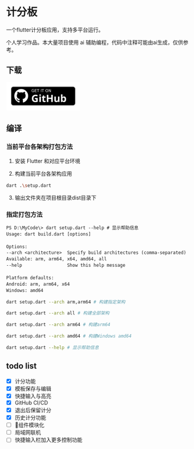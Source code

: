 # 计分板

一个flutter计分板应用，支持多平台运行。

个人学习作品。本大量项目使用 ai 辅助编程，代码中注释可能由ai生成，仅供参考。

## 下载

<a href="https://github.com/youzhiran/counters/releases"><img alt="Get it on GitHub" src="snapshots/get-it-on-github.svg" width="200px"/></a>


## 编译

### 当前平台各架构打包方法

1. 安装 Flutter 和对应平台环境

2. 构建当前平台各架构应用

  ```bash
  dart .\setup.dart
  ```

3. 输出文件夹在项目根目录dist目录下


### 指定打包方法


```txt
PS D:\MyCode\> dart setup.dart --help # 显示帮助信息
Usage: dart build.dart [options]

Options:
--arch <architecture>  Specify build architectures (comma-separated)
Available: arm, arm64, x64, amd64, all
--help                 Show this help message

Platform defaults:
Android: arm, arm64, x64
Windows: amd64
```



```bash
dart setup.dart --arch arm,arm64 # 构建指定架构
```

```bash
dart setup.dart --arch all # 构建全部架构
```

```bash
dart setup.dart --arch arm64 # 构建arm64
```

```bash
dart setup.dart --arch amd64 # 构建Windows amd64
```

```bash
dart setup.dart --help # 显示帮助信息
```

## todo list

- [x] 计分功能
- [x] 模板保存与编辑
- [x] 快捷输入与高亮
- [x] GitHub CI/CD
- [x] 退出后保留计分
- [x] 历史计分功能
- [ ] 🚧组件模块化
- [ ] 局域网联机
- [ ] 快捷输入栏加入更多控制功能

